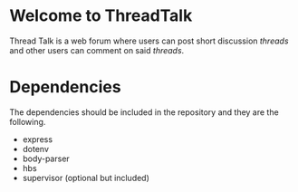 # Welcome to ThreadTalk
Thread Talk is a web forum where users can post short discussion *threads* and other users can comment on said *threads*.


# Dependencies
The dependencies should be included in the repository and they are the following.
 - express
 - dotenv
 - body-parser
 - hbs
 - supervisor (optional but included)